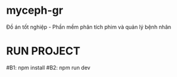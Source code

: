 # myceph-gr
Đồ án tốt nghiệp - Phần mềm phân tích phim và quản lý bệnh nhân

# RUN PROJECT
#B1: npm install
#B2: npm run dev
